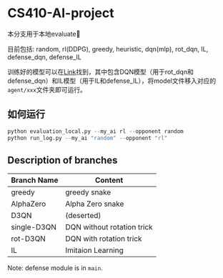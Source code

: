# CS410-AI-project

本分支用于本地evaluate:thinking:

目前包括: random, rl(DDPG), greedy, heuristic, dqn(mlp), rot_dqn, IL, defense_dqn, defense_IL

训练好的模型可以在[Link](https://drive.google.com/drive/folders/1vOMKE5JC1PCZ6HCpZIJ9L2SpiNcOY5yG?usp=sharing)找到，其中包含DQN模型（用于rot_dqn和defense_dqn）和IL模型（用于IL和defense_IL），将model文件移入对应的`agent/xxx`文件夹即可运行。



## 如何运行

```python
python evaluation_local.py --my_ai rl --opponent random
python run_log.py --my_ai "random" --opponent "rl"
```



## Description of branches

| Branch Name | Content                    |
| ----------- | -------------------------- |
| greedy      | greedy snake               |
| AlphaZero   | Alpha Zero snake           |
| D3QN        | (deserted)                 |
| single-D3QN | DQN without rotation trick |
| rot-D3QN    | DQN with rotation trick    |
| IL          | Imitaion Learning          |

Note: defense module is in `main`.


